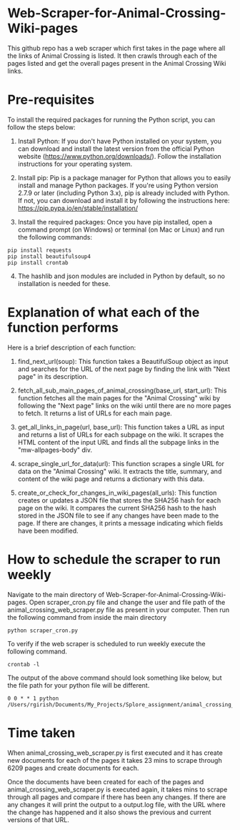 # Web-Scraper-for-Animal-Crossing-Wiki-pages
This github repo has a web scraper which first takes in the page where all the links of Animal Crossing is listed. It then crawls through each of the pages listed and get the overall pages present in the Animal Crossing Wiki links.

# Pre-requisites
To install the required packages for running the Python script, you can follow the steps below:

1. Install Python: If you don't have Python installed on your system, you can download and install the latest version from the official Python website (https://www.python.org/downloads/). Follow the installation instructions for your operating system.

2. Install pip: Pip is a package manager for Python that allows you to easily install and manage Python packages. If you're using Python version 2.7.9 or later (including Python 3.x), pip is already included with Python. If not, you can download and install it by following the instructions here: https://pip.pypa.io/en/stable/installation/

3. Install the required packages: Once you have pip installed, open a command prompt (on Windows) or terminal (on Mac or Linux) and run the following commands:

```
pip install requests
pip install beautifulsoup4
pip install crontab
```

4. The hashlib and json modules are included in Python by default, so no installation is needed for these.

# Explanation of what each of the function performs
Here is a brief description of each function:

1. find_next_url(soup): This function takes a BeautifulSoup object as input and searches for the URL of the next page by finding the link with "Next page" in its description.

2. fetch_all_sub_main_pages_of_animal_crossing(base_url, start_url): This function fetches all the main pages for the "Animal Crossing" wiki by following the "Next page" links on the wiki until there are no more pages to fetch. It returns a list of URLs for each main page.

3. get_all_links_in_page(url, base_url): This function takes a URL as input and returns a list of URLs for each subpage on the wiki. It scrapes the HTML content of the input URL and finds all the subpage links in the "mw-allpages-body" div.

4. scrape_single_url_for_data(url): This function scrapes a single URL for data on the "Animal Crossing" wiki. It extracts the title, summary, and content of the wiki page and returns a dictionary with this data.

5. create_or_check_for_changes_in_wiki_pages(all_urls): This function creates or updates a JSON file that stores the SHA256 hash for each page on the wiki. It compares the current SHA256 hash to the hash stored in the JSON file to see if any changes have been made to the page. If there are changes, it prints a message indicating which fields have been modified.

# How to schedule the scraper to run weekly
Navigate to the main directory of Web-Scraper-for-Animal-Crossing-Wiki-pages. Open scraper_cron.py file and change the user and file path of the animal_crossing_web_scraper.py file as present in your computer. Then run the following command from inside the main directory

```
python scraper_cron.py
```

To verify if the web scraper is scheduled to run weekly execute the following command. 
```
crontab -l
```

The output of the above command should look something like below, but the file path for your python file will be different.
```
0 0 * * 1 python /Users/rgirish/Documents/My_Projects/Splore_assignment/animal_crossing_web_scraper.py
```

# Time taken
When animal_crossing_web_scraper.py is first executed and it has create new documents for each of the pages it takes 23 mins to scrape through 6209 pages and create documents for each.

Once the documents have been created for each of the pages and animal_crossing_web_scraper.py is executed again, it takes  mins to scrape through all pages and compare if there has been any changes. If there are any changes it will print the output to a output.log file, with the URL where the change has happened and it also shows the previous and current versions of that URL.
